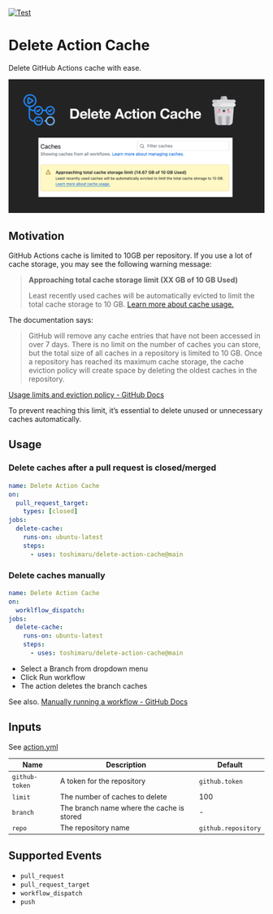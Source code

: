 [![Test](https://github.com/toshimaru/delete-action-cache/actions/workflows/test.yml/badge.svg)](https://github.com/toshimaru/delete-action-cache/actions/workflows/test.yml)

# Delete Action Cache

Delete GitHub Actions cache with ease.

![OG image](./img/delete-cache-action.png)

## Motivation

GitHub Actions cache is limited to 10GB per repository. If you use a lot of cache storage, you may see the following warning message:

> **Approaching total cache storage limit (XX GB of 10 GB Used)**
>
> Least recently used caches will be automatically evicted to limit the total cache storage to 10 GB. [Learn more about cache usage.](https://docs.github.com/actions/using-workflows/caching-dependencies-to-speed-up-workflows#usage-limits-and-eviction-policy)

The documentation says:

> GitHub will remove any cache entries that have not been accessed in over 7 days. There is no limit on the number of caches you can store, but the total size of all caches in a repository is limited to 10 GB. Once a repository has reached its maximum cache storage, the cache eviction policy will create space by deleting the oldest caches in the repository.

[Usage limits and eviction policy - GitHub Docs](https://docs.github.com/en/actions/writing-workflows/choosing-what-your-workflow-does/caching-dependencies-to-speed-up-workflows#usage-limits-and-eviction-policy)

To prevent reaching this limit, it’s essential to delete unused or unnecessary caches automatically.

## Usage

### Delete caches after a pull request is closed/merged

```yml
name: Delete Action Cache
on:
  pull_request_target:
    types: [closed]
jobs:
  delete-cache:
    runs-on: ubuntu-latest
    steps:
      - uses: toshimaru/delete-action-cache@main
```

### Delete caches manually

```yml
name: Delete Action Cache
on:
  worklflow_dispatch:
jobs:
  delete-cache:
    runs-on: ubuntu-latest
    steps:
      - uses: toshimaru/delete-action-cache@main
```

- Select a Branch from dropdown menu
- Click Run workflow
- The action deletes the branch caches

See also. [Manually running a workflow - GitHub Docs](https://docs.github.com/en/actions/managing-workflow-runs-and-deployments/managing-workflow-runs/manually-running-a-workflow)

## Inputs

See [action.yml](action.yml)

| Name | Description | Default |
| - | - | - |
| `github-token` | A token for the repository | `github.token` |
| `limit` | The number of caches to delete | 100 |
| `branch` | The branch name where the cache is stored | - |
| `repo` | The repository name | `github.repository` |

## Supported Events

- `pull_request`
- `pull_request_target`
- `workflow_dispatch`
- `push`
